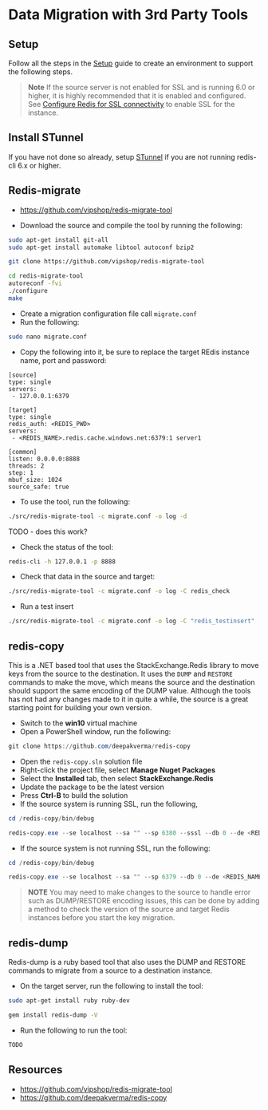 # Data Migration with 3rd Party Tools

## Setup

Follow all the steps in the [Setup](./../05_Appendix/00_Setup.md) guide to create an environment to support the following steps.

> **Note** If the source server is not enabled for SSL and is running 6.0 or higher, it is highly recommended that it is enabled and configured.  See [Configure Redis for SSL connectivity](../05_Appendix/04_ConfigureRedisSSL.md) to enable SSL for the instance.

## Install STunnel

If you have not done so already, setup [STunnel](./../05_Appendix/03_InstallStunnel.md) if you are not running redis-cli 6.x or higher.

## Redis-migrate

- https://github.com/vipshop/redis-migrate-tool

- Download the source and compile the tool by running the following:

```bash
sudo apt-get install git-all
sudo apt-get install automake libtool autoconf bzip2

git clone https://github.com/vipshop/redis-migrate-tool

cd redis-migrate-tool
autoreconf -fvi
./configure
make
```

- Create a migration configuration file call `migrate.conf`
- Run the following:

```bash
sudo nano migrate.conf
```

- Copy the following into it, be sure to replace the target REdis instance name, port and password:

```text
[source]
type: single
servers:
 - 127.0.0.1:6379

[target]
type: single
redis_auth: <REDIS_PWD>
servers:
 - <REDIS_NAME>.redis.cache.windows.net:6379:1 server1

[common]
listen: 0.0.0.0:8888
threads: 2
step: 1
mbuf_size: 1024
source_safe: true
```

- To use the tool, run the following:

```bash
./src/redis-migrate-tool -c migrate.conf -o log -d
```

TODO - does this work?

- Check the status of the tool:

```bash
redis-cli -h 127.0.0.1 -p 8888
```

- Check that data in the source and target:

```bash
./src/redis-migrate-tool -c migrate.conf -o log -C redis_check
```

- Run a test insert

```bash
./src/redis-migrate-tool -c migrate.conf -o log -C "redis_testinsert"
```

## redis-copy

This is a .NET based tool that uses the StackExchange.Redis library to move keys from the source to the destination. It uses the `DUMP` and `RESTORE` commands to make the move, which means the source and the destination should support the same encoding of the DUMP value.  Although the tools has not had any changes made to it in quite a while, the source is a great starting point for building your own version.

- Switch to the **win10** virtual machine
- Open a PowerShell window, run the following:

```PowerShell
git clone https://github.com/deepakverma/redis-copy
```

- Open the `redis-copy.sln` solution file
- Right-click the project file, select **Manage Nuget Packages**
- Select the **Installed** tab, then select **StackExchange.Redis**
- Update the package to be the latest version
- Press **Ctrl-B** to build the solution
- If the source system is running SSL, run the following,

```PowerShell
cd /redis-copy/bin/debug

redis-copy.exe --se localhost --sa "" --sp 6380 --sssl --db 0 --de <REDIS_NAME>.redis.cache.windows.net --da <REDIS_PWD> --dp 6380 --dssl --flushdest
```

- If the source system is not running SSL, run the following:

```PowerShell
cd /redis-copy/bin/debug

redis-copy.exe --se localhost --sa "" --sp 6379 --db 0 --de <REDIS_NAME>.redis.cache.windows.net --da <REDIS_PWD> --dp 6380 --dssl --flushdest
```

> **NOTE** You may need to make changes to the source to handle error such as DUMP/RESTORE encoding issues, this can be done by adding a method to check the version of the source and target Redis instances before you start the key migration.

## redis-dump

Redis-dump is a ruby based tool that also uses the DUMP and RESTORE commands to migrate from a source to a destination instance.

- On the target server, run the following to install the tool:

```bash
sudo apt-get install ruby ruby-dev

gem install redis-dump -V
```

- Run the following to run the tool:

```bash
TODO
```

## Resources

- https://github.com/vipshop/redis-migrate-tool
- https://github.com/deepakverma/redis-copy